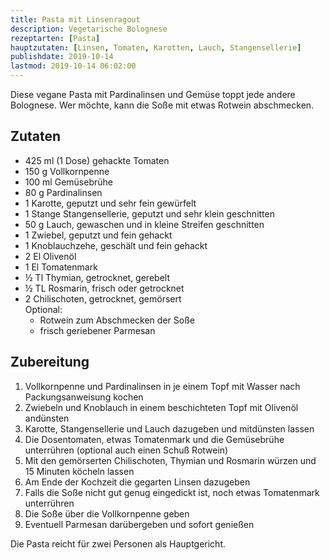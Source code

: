 ```yaml
---
title: Pasta mit Linsenragout
description: Vegetarische Bolognese
rezeptarten: [Pasta]
hauptzutaten: [Linsen, Tomaten, Karotten, Lauch, Stangensellerie]
publishdate: 2019-10-14
lastmod: 2019-10-14 06:02:00
---
```


Diese vegane Pasta mit Pardinalinsen und Gemüse toppt jede andere Bolognese. Wer möchte, kann die Soße mit etwas Rotwein abschmecken.


## Zutaten

- 425 ml (1 Dose) gehackte Tomaten
- 150 g Vollkornpenne
- 100 ml Gemüsebrühe
- 80 g Pardinalinsen
- 1 Karotte, geputzt und sehr fein gewürfelt
- 1 Stange Stangensellerie, geputzt und sehr klein geschnitten
- 50 g Lauch, gewaschen und in kleine Streifen geschnitten
- 1 Zwiebel, geputzt und fein gehackt
- 1 Knoblauchzehe, geschält und fein gehackt
- 2 El Olivenöl
- 1 El Tomatenmark       
- ½ Tl Thymian, getrocknet, gerebelt
- ½ TL Rosmarin, frisch oder getrocknet
- 2 Chilischoten, getrocknet, gemörsert   
Optional:
  - Rotwein zum Abschmecken der Soße
  - frisch geriebener Parmesan



## Zubereitung

1. Vollkornpenne und Pardinalinsen in je einem Topf mit Wasser nach Packungsanweisung kochen
2. Zwiebeln und Knoblauch in einem beschichteten Topf mit Olivenöl andünsten
3. Karotte, Stangensellerie und Lauch dazugeben und mitdünsten lassen
4. Die Dosentomaten, etwas Tomatenmark und die Gemüsebrühe unterrühren (optional auch einen Schuß Rotwein)
5. Mit den gemörserten Chilischoten, Thymian und Rosmarin würzen und 15 Minuten köcheln lassen
6. Am Ende der Kochzeit die gegarten Linsen dazugeben
7. Falls die Soße nicht gut genug eingedickt ist, noch etwas Tomatenmark unterrühren
8. Die Soße über die Vollkornpenne geben
9. Eventuell Parmesan darübergeben und sofort genießen


Die Pasta reicht für zwei Personen als Hauptgericht. 

